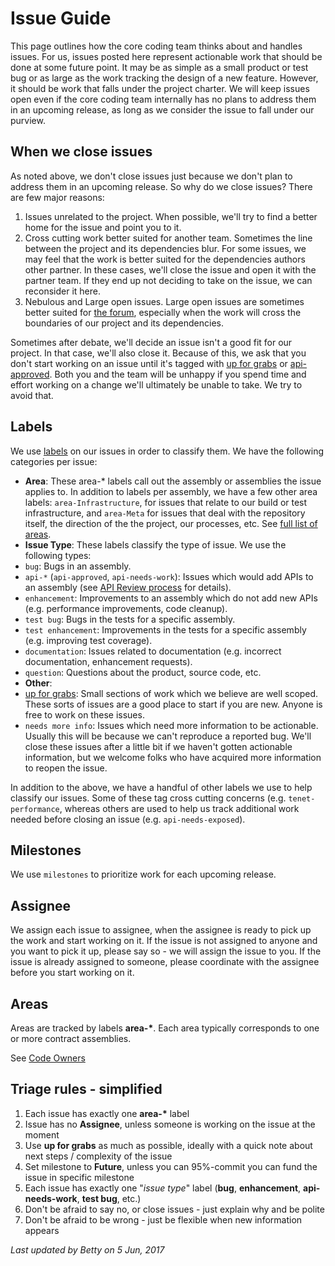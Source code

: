 Issue Guide
===========
This page outlines how the core coding team thinks about and handles issues. For us, issues posted here represent actionable work that should be done 
at some future point. It may be as simple as a small product or test bug or as large as the work tracking the design of a new feature. However, it 
should be work that falls under the project charter. We will keep issues open even if the core coding team internally has no plans to address them 
in an upcoming release, as long as we consider the issue to fall under our purview.

When we close issues
--------------------
As noted above, we don't close issues just because we don't plan to address them in an upcoming release. So why do we close issues? There are few major reasons:

1. Issues unrelated to the project. When possible, we'll try to find a better home for the issue and point you to it.
2. Cross cutting work better suited for another team. Sometimes the line between the project and its dependencies blur. For some issues, we may feel that the work is better suited for the dependencies authors other partner. In these cases, we'll close the issue and open it with the partner team. If they end up not deciding to take on the issue, we can reconsider it here.
3. Nebulous and Large open issues. Large open issues are sometimes better suited for [the forum](http://www.reddit.com/standardfx), especially when the work will cross the boundaries of our project and its dependencies.

Sometimes after debate, we'll decide an issue isn't a good fit for our project. In that case, we'll also close it. Because of this, we ask that you don't 
start working on an issue until it's tagged with [up for grabs]() or [api-approved](https://github.com/standardfx/Standard/labels/approved). Both you and the 
team will be unhappy if you spend time and effort working on a change we'll ultimately be unable to take. We try to avoid that.

Labels
------
We use [labels](https://github.com/standardfx/Standard/labels) on our issues in order to classify them. We have the following categories per issue:
* **Area**: These area-&#42; labels call out the assembly or assemblies the issue applies to. In addition to labels per assembly, we have a few other area labels: `area-Infrastructure`, for issues that relate to our build or test infrastructure, and `area-Meta` for issues that deal with the repository itself, the direction of the the project, our processes, etc. See [full list of areas](#areas).
* **Issue Type**: These labels classify the type of issue.  We use the following types:
 * `bug`: Bugs in an assembly.
 * `api-*` (`api-approved`, `api-needs-work`): Issues which would add APIs to an assembly (see [API Review process](api-review-process.md) for details).
 * `enhancement`: Improvements to an assembly which do not add new APIs (e.g. performance improvements, code cleanup).
 * `test bug`: Bugs in the tests for a specific assembly.
 * `test enhancement`: Improvements in the tests for a specific assembly (e.g. improving test coverage).
 * `documentation`: Issues related to documentation (e.g. incorrect documentation, enhancement requests).
 * `question`: Questions about the product, source code, etc.
* **Other**:
 * [up for grabs](): Small sections of work which we believe are well scoped. These sorts of issues are a good place to start if you are new. Anyone is free to work on these issues.
 * `needs more info`: Issues which need more information to be actionable. Usually this will be because we can't reproduce a reported bug. We'll close these issues after a little bit if we haven't gotten actionable information, but we welcome folks who have acquired more information to reopen the issue.

In addition to the above, we have a handful of other labels we use to help classify our issues. Some of these tag cross cutting 
concerns (e.g. `tenet-performance`, whereas others are used to help us track additional work needed before closing an 
issue (e.g. `api-needs-exposed`).

Milestones
----------
We use `milestones` to prioritize work for each upcoming release.

Assignee
--------
We assign each issue to assignee, when the assignee is ready to pick up the work and start working on it. If the issue is not assigned to anyone and you want to pick it up, please say so - we will assign the issue to you. If the issue is already assigned to someone, please coordinate with the assignee before you start working on it.

Areas
-----
Areas are tracked by labels **area-&#42;**. Each area typically corresponds to one or more contract assemblies.

See [Code Owners](code-owners.md)

Triage rules - simplified
-------------------------
1. Each issue has exactly one **area-&#42;** label
2. Issue has no **Assignee**, unless someone is working on the issue at the moment
3. Use **up for grabs** as much as possible, ideally with a quick note about next steps / complexity of the issue
4. Set milestone to **Future**, unless you can 95%-commit you can fund the issue in specific milestone
5. Each issue has exactly one "*issue type*" label (**bug**, **enhancement**, **api-needs-work**, **test bug**, etc.)
6. Don't be afraid to say no, or close issues - just explain why and be polite
7. Don't be afraid to be wrong - just be flexible when new information appears


*Last updated by Betty on 5 Jun, 2017*
